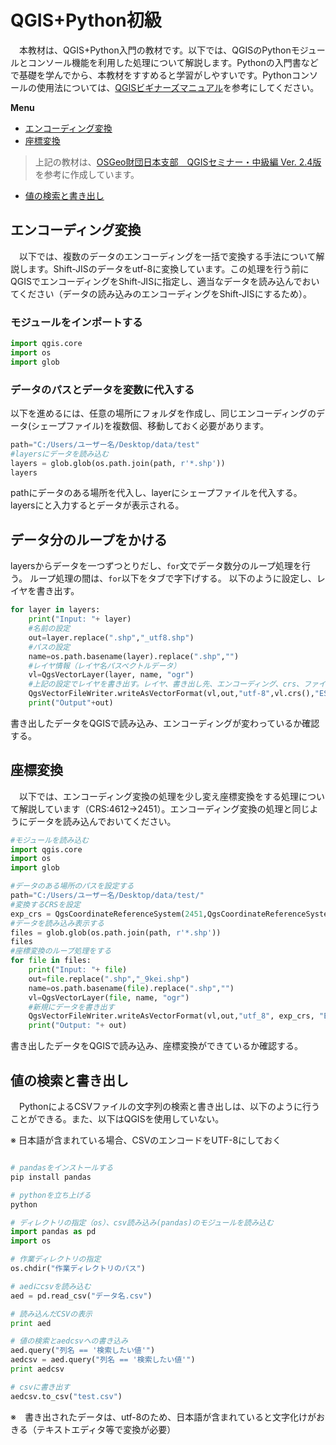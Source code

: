 # QGIS+Python初級
　本教材は、QGIS+Python入門の教材です。以下では、QGISのPythonモジュールとコンソール機能を利用した処理について解説します。Pythonの入門書などで基礎を学んでから、本教材をすすめると学習がしやすいです。Pythonコンソールの使用法については、[QGISビギナーズマニュアル](../QGISビギナーズマニュアル/QGISビギナーズマニュアル.md)を参考にしてください。


**Menu**
* [エンコーディング変換](#エンコーディング変換)
* [座標変換](#座標変換)
> 上記の教材は、[OSGeo財団日本支部　QGISセミナー・中級編 Ver. 2.4版](http://www.slideshare.net/FOSS4G_MEXT/qgis-39125122)を参考に作成しています。

* [値の検索と書き出し](#値の検索と書き出し)

## エンコーディング変換
　以下では、複数のデータのエンコーディングを一括で変換する手法について解説します。Shift-JISのデータをutf-8に変換しています。この処理を行う前にQGISでエンコーディングをShift-JISに指定し、適当なデータを読み込んでおいてください（データの読み込みのエンコーディングをShift-JISにするため）。

### モジュールをインポートする

```python
import qgis.core
import os
import glob
```

### データのパスとデータを変数に代入する
以下を進めるには、任意の場所にフォルダを作成し、同じエンコーディングのデータ(シェープファイル)を複数個、移動しておく必要があります。

```python
path="C:/Users/ユーザー名/Desktop/data/test"
#layersにデータを読み込む
layers = glob.glob(os.path.join(path, r'*.shp'))
layers
```
pathにデータのある場所を代入し、layerにシェープファイルを代入する。
layersにと入力するとデータが表示される。

## データ分のループをかける
layersからデータを一つずつとりだし、`for`文でデータ数分のループ処理を行う。
ループ処理の間は、`for`以下をタブで字下げする。
以下のように設定し、レイヤを書き出す。

```python
for layer in layers:
    print("Input: "+ layer)
    #名前の設定
    out=layer.replace(".shp","_utf8.shp")
    #パスの設定
    name=os.path.basename(layer).replace(".shp","")
    #レイヤ情報（レイヤ名パスベクトルデータ）
    vl=QgsVectorLayer(layer, name, "ogr")
    #上記の設定でレイヤを書き出す。レイヤ、書き出し先、エンコーディング、crs、ファイル形式を指定する
    QgsVectorFileWriter.writeAsVectorFormat(vl,out,"utf-8",vl.crs(),"ESRI Shapefile")
    print("Output"+out)
```

書き出したデータをQGISで読み込み、エンコーディングが変わっているか確認する。


## 座標変換
　以下では、エンコーディング変換の処理を少し変え座標変換をする処理について解説しています（CRS:4612→2451）。エンコーディング変換の処理と同じようにデータを読み込んでおいてください。

```python
#モジュールを読み込む
import qgis.core
import os
import glob

#データのある場所のパスを設定する
path="C:/Users/ユーザー名/Desktop/data/test/"
#変換するCRSを設定
exp_crs = QgsCoordinateReferenceSystem(2451,QgsCoordinateReferenceSystem.EpsgCrsId)
#データを読み込み表示する
files = glob.glob(os.path.join(path, r'*.shp'))
files
#座標変換のループ処理をする
for file in files:
    print("Input: "+ file)
    out=file.replace(".shp","_9kei.shp")
    name=os.path.basename(file).replace(".shp","")
    vl=QgsVectorLayer(file, name, "ogr")
    #新規にデータを書き出す
    QgsVectorFileWriter.writeAsVectorFormat(vl,out,"utf_8", exp_crs, "ESRI Shapefile")
    print("Output: "+ out)
```

書き出したデータをQGISで読み込み、座標変換ができているか確認する。

## 値の検索と書き出し
　PythonによるCSVファイルの文字列の検索と書き出しは、以下のように行うことができる。また、以下はQGISを使用していない。

※ 日本語が含まれている場合、CSVのエンコードをUTF-8にしておく


```python

# pandasをインストールする
pip install pandas

# pythonを立ち上げる
python

# ディレクトリの指定（os）、csv読み込み(pandas)のモジュールを読み込む
import pandas as pd
import os

# 作業ディレクトリの指定
os.chdir("作業ディレクトリのパス")

# aedにcsvを読み込む
aed = pd.read_csv("データ名.csv")

# 読み込んだCSVの表示
print aed

# 値の検索とaedcsvへの書き込み
aed.query("列名 == '検索したい値'") 
aedcsv = aed.query("列名 == '検索したい値'") 
print aedcsv

# csvに書き出す
aedcsv.to_csv("test.csv")

```

※　書き出されたデータは、utf-8のため、日本語が含まれていると文字化けがおきる（テキストエディタ等で変換が必要）
